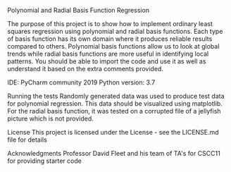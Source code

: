 Polynomial and Radial Basis Function Regression

The purpose of this project is to show how to implement ordinary least squares regression using polynomial and radial basis functions.
Each type of basis function has its own domain where it produces reliable results compared to others. Polynomial basis functions allow
us to look at global trends while radial basis functions are more useful in identifying local patterns. You should be able to import the code and use it as well as understand it based on the extra comments provided.

IDE: PyCharm community 2019
Python version: 3.7

Running the tests
Randomly generated data was used to produce test data for polynomial regression. This data should be visualized using matplotlib. For the radial basis function, it was tested on a corrupted file of a jellyfish picture which is not provided.

License
This project is licensed under the License - see the LICENSE.md file for details

Acknowledgments
Professor David Fleet and his team of TA's for CSCC11 for providing starter code
